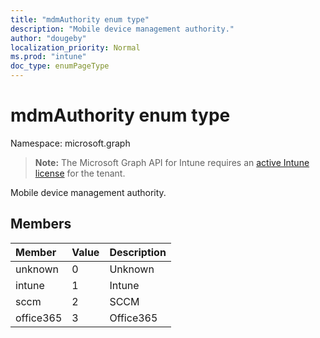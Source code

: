 ```yaml
---
title: "mdmAuthority enum type"
description: "Mobile device management authority."
author: "dougeby"
localization_priority: Normal
ms.prod: "intune"
doc_type: enumPageType
---
```


# mdmAuthority enum type

Namespace: microsoft.graph

> **Note:** The Microsoft Graph API for Intune requires an [active Intune license](https://go.microsoft.com/fwlink/?linkid=839381) for the tenant.

Mobile device management authority.

## Members
|Member|Value|Description|
|:---|:---|:---|
|unknown|0|Unknown|
|intune|1|Intune|
|sccm|2|SCCM|
|office365|3|Office365|







